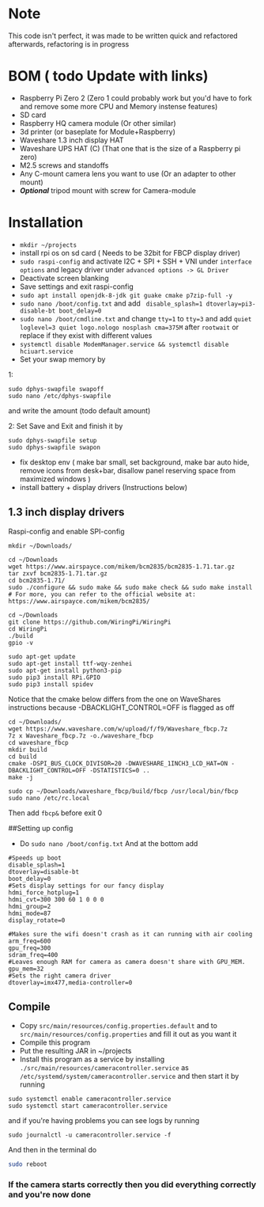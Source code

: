 # Note
This code isn't perfect, it was made to be written quick and refactored afterwards, refactoring is in progress

# BOM ( todo Update with links)

- Raspberry Pi Zero 2 (Zero 1 could probably work but you'd have to fork and remove some more CPU and Memory instense features)
- SD card
- Raspberry HQ camera module (Or other similar)
- 3d printer (or baseplate for Module+Raspberry)
- Waveshare 1.3 inch display HAT
- Waveshare UPS HAT (C) (That one that is the size of a Raspberry pi zero)
- M2.5 screws and standoffs
- Any C-mount camera lens you want to use (Or an adapter to other mount)
- ***Optional*** tripod mount with screw for Camera-module

# Installation

- ````mkdir ~/projects````
- install rpi os on sd card ( Needs to be 32bit for FBCP display driver)
- ````sudo raspi-config```` and activate I2C + SPI + SSH + VNI under ````interface options```` and legacy driver under ````advanced options -> GL Driver````
- Deactivate screen blanking
- Save settings and exit raspi-config
- ````sudo apt install openjdk-8-jdk git guake cmake p7zip-full -y````
- ````sudo nano /boot/config.txt```` and add  ```
  disable_splash=1
  dtoverlay=pi3-disable-bt
  boot_delay=0```
- ````sudo nano /boot/cmdline.txt```` and change ````tty=1```` to ````tty=3```` and add ````quiet loglevel=3 quiet logo.nologo nosplash cma=375M```` after ````rootwait```` or replace if they exist with different values
- ````systemctl disable ModemManager.service && systemctl disable hciuart.service````
- Set your swap memory by

1: 
````shell
sudo dphys-swapfile swapoff
sudo nano /etc/dphys-swapfile
````
and write the amount (todo default amount)

2: Set Save and Exit and finish it by  
````
sudo dphys-swapfile setup
sudo dphys-swapfile swapon
````
- fix desktop env ( make bar small, set background, make bar auto hide, remove icons from desk+bar, disallow panel reserving space from maximized windows )
- install battery + display drivers (Instructions below)

## 1.3 inch display drivers

Raspi-config and enable SPI-config
````shell
mkdir ~/Downloads/
````
````shell
cd ~/Downloads
wget https://www.airspayce.com/mikem/bcm2835/bcm2835-1.71.tar.gz
tar zxvf bcm2835-1.71.tar.gz 
cd bcm2835-1.71/
sudo ./configure && sudo make && sudo make check && sudo make install
# For more, you can refer to the official website at: https://www.airspayce.com/mikem/bcm2835/
````
````shell
cd ~/Downloads
git clone https://github.com/WiringPi/WiringPi
cd WiringPi
./build
gpio -v
````
````shell
sudo apt-get update
sudo apt-get install ttf-wqy-zenhei
sudo apt-get install python3-pip
sudo pip3 install RPi.GPIO
sudo pip3 install spidev
````
Notice that the cmake below differs from the one on WaveShares instructions because -DBACKLIGHT_CONTROL=OFF is flagged as off
````shell
cd ~/Downloads/
wget https://www.waveshare.com/w/upload/f/f9/Waveshare_fbcp.7z
7z x Waveshare_fbcp.7z -o./waveshare_fbcp
cd waveshare_fbcp
mkdir build
cd build
cmake -DSPI_BUS_CLOCK_DIVISOR=20 -DWAVESHARE_1INCH3_LCD_HAT=ON -DBACKLIGHT_CONTROL=OFF -DSTATISTICS=0 ..
make -j
````
````shell
sudo cp ~/Downloads/waveshare_fbcp/build/fbcp /usr/local/bin/fbcp
sudo nano /etc/rc.local
````
Then add ````fbcp&```` before exit 0

##Setting up config

- Do ````sudo nano /boot/config.txt```` And at the bottom add
````
#Speeds up boot
disable_splash=1
dtoverlay=disable-bt
boot_delay=0
#Sets display settings for our fancy display
hdmi_force_hotplug=1
hdmi_cvt=300 300 60 1 0 0 0
hdmi_group=2
hdmi_mode=87
display_rotate=0

#Makes sure the wifi doesn't crash as it can running with air cooling
arm_freq=600
gpu_freq=300
sdram_freq=400
#Leaves enough RAM for camera as camera doesn't share with GPU_MEM.
gpu_mem=32
#Sets the right camera driver
dtoverlay=imx477,media-controller=0
````

## Compile
- Copy ```src/main/resources/config.properties.default``` and to ```src/main/resources/config.properties``` and fill it out as you want it
- Compile this program
- Put the resulting JAR in ~/projects
- Install this program as a service by installing ````./src/main/resources/cameracontroller.service```` as
  ```` /etc/systemd/system/cameracontroller.service````
  and then start it by running
````shell
sudo systemctl enable cameracontroller.service
sudo systemctl start cameracontroller.service
````
and if you're having problems you can see logs by running
````shell
sudo journalctl -u cameracontroller.service -f
````
And then in the terminal do
````bash
sudo reboot
````
### If the camera starts correctly then you did everything correctly and you're now done
